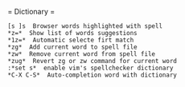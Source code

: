  = Dictionary =

	[s ]s  Browser words highlighted with spell
	*z=*  Show list of words suggestions
	*1z=*  Automatic selecte firt match
	*zg*  Add current word to spell file
	*zw*  Remove current word from spell file
	*zug*  Revert zg or zw command for current word
	:*set s*  enable vim's spellchecker dictionary
	*C-X C-S*  Auto-completion word with dictionary
